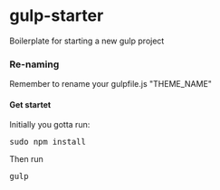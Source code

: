 gulp-starter
============

Boilerplate for starting a new gulp project

<h3>
	Re-naming
</h3>
<p>
	Remember to rename your gulpfile.js "THEME_NAME" 
</p>
<h4>
	Get startet
</h4>
<p>
	Initially you gotta run: <pre>sudo npm install</pre>
</p>
<p>
	Then run <pre>gulp</pre>
</p>